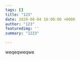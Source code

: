 ```yaml
---
tags: []
title: "123"
date: 2020-08-04 16:00:00 +0000
author: "123"
featuredimg: ''
summary: "1223"

---
```

weqeqweqwe